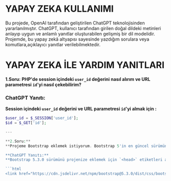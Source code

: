 # YAPAY ZEKA KULLANIMI 

Bu projede, OpenAI tarafından geliştirilen ChatGPT teknolojisinden yararlanılmıştır. ChatGPT, kullanıcı tarafından girilen doğal dildeki metinleri anlayıp uygun ve anlamlı yanıtlar oluşturabilen gelişmiş bir dil modelidir. Projemde, bu yapay zekâ altyapısı sayesinde yazdığım sorulara veya komutlara,açıklayıcı yanıtlar verilebilmektedir. 

# YAPAY ZEKA İLE YARDIM YANITLARI

**1.Soru:**
**PHP'de session içindeki `user_id` değerini nasıl alırım ve URL parametresi `id`'yi nasıl çekebilirim?**

### ChatGPT Yanıtı:
**Session içindeki `user_id` değerini ve URL parametresi `id`'yi almak için :**

```php
$user_id = $_SESSION['user_id'];
$id = $_GET['id'];

---

**2.Soru:**
**Projeme Bootstrap eklemek istiyorum. Bootstrap 5'in en güncel sürümünü HTML dosyama nasıl ekleyebilirim?**

**ChatGPT Yanıtı:**
**Bootstrap 5.3.0 sürümünü projenize eklemek için `<head>` etiketleri arasına şu satırı ekleyebilirsiniz:**

```html
<link href="https://cdn.jsdelivr.net/npm/bootstrap@5.3.0/dist/css/bootstrap.min.css" rel="stylesheet">







